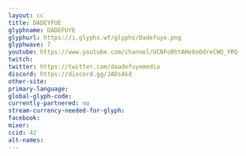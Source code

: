 ```yaml
---
layout: cc
title: DADEYFUE
glyphname: DADEFUYE
glyphurl: https://i.glyphs.wf/glyphs/Dadefuye.png
glyphwave: 7
youtube: https://www.youtube.com/channel/UCNFo0htAHe8oOdreCWQ_YRQ
twitch:
twitter: https://twitter.com/daadefuyemedia
discord: https://discord.gg/JADs4kd
other-site:
primary-language:
global-glyph-code:
currently-partnered: no
stream-currency-needed-for-glyph:
facebook:
mixer:
ccid: 42
alt-names:
---
```

